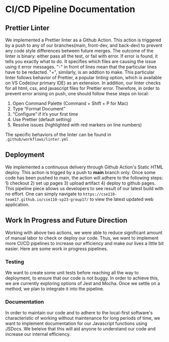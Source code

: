# CI/CD Pipeline Documentation

## Prettier Linter
We implemented a Prettier linter as a Github Action. This action is triggered by a push to any of our branches(main, front-dev, and back-dev) to prevent any code style differences between future merges. The outcome of the linter is binary: either pass all the test, or fail with error. If error is found, it tells you exactly what to do. It specifies which files are causing the issue using it error messages. "-" in front of lines mean that the particular lines have to be redacted. "+", similarly, is an addtion to make. This particular linter follows behavior of Prettier, a popular linting option, which is available on VS Code(our primary IDE) as an extension. In addition, our linter checks for all html, css, and javascript files for Prettier error. Therefore, in order to prevent error arising on push, one should follow these steps on local:
1. Open Command Palette (Command + Shift + P for Mac)
2. Type “Format Document”
3. “Configure” if it’s your first time
4. Use Prettier (default setting)
5. Resolve issues (highlighted with red markers on line numbers)

The specific behaviors of the linter can be found in `.github/workflows/linter.yml`

## Deployment 
We implemented a continuous delivery through Github Action's Static HTML deploy. This action is trigged by a push to **main** branch only. Once some code has been pushed to main, the action will adhere to the following steps: 1) checkout 2) set up pages 3) upload artifact 4) deploy to github pages. This pipeline piece allows us developers to see result of our latest build with no effort. One can simply navigate to `https://cse110-team17.github.io/cse110-sp23-group17/` to view the latest updated web application.

## Work In Progress and Future Direction
Working with above two actions, we were able to reduce significant amount of manual labor to check or deploy our code. Thus, we want to implement more CI/CD pipelines to increase our efficiency and make our lives a little bit easier. Here are some work in progress pipelines.

### Testing
We want to create some unit tests before reaching all the way to deployment, to ensure that our code is not buggy. In order to achieve this, we are currently exploring options of Jest and Mocha. Once we settle on a method, we plan to integrate it into the pipeline.

### Documentation
In order to maintain our code and to adhere to the local-first software's characteristic of working without maintenance for long periods of time, we want to implement documentation for our Javascript functions using JSDocs. We beleive that this will aid anyone to understand our code and increase our internal efficiency.